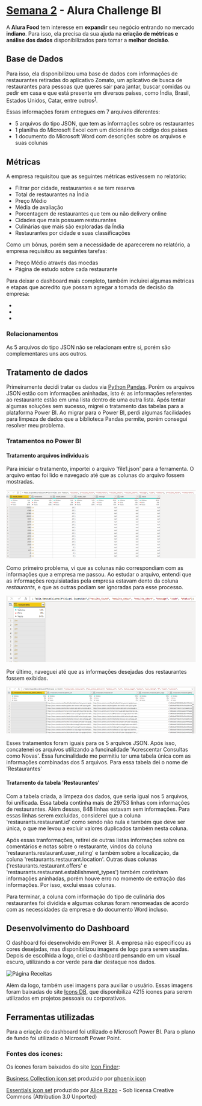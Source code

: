 # [Semana 2](https://bit.ly/Semana2_Alura) - Alura Challenge BI

A **Alura Food** tem interesse em **expandir** seu negócio entrando no mercado **indiano**. Para isso, ela precisa da sua ajuda na **criação de métricas e análise dos dados** disponibilizados para tomar a **melhor decisão**.

## Base de Dados

Para isso, ela disponibilizou uma base de dados com informações de restaurantes retiradas do aplicativo Zomato, um aplicativo de busca de restaurantes para pessoas que queres sair para jantar, buscar comidas ou pedir em casa e que está presente em diversos países, como Índia, Brasil, Estados Unidos, Catar, entre outros<sup>[1](https://pt.wikipedia.org/wiki/Zomato)</sup>.

Essas informações foram entregues em 7 arquivos diferentes:

- 5 arquivos do tipo JSON, que tem as informações sobre os restaurantes
- 1 planilha do Microsoft Excel com um dicionário de código dos países
- 1 documento do Microsoft Word com descrições sobre os arquivos e suas colunas

## Métricas

A empresa requisitou que as seguintes métricas estivessem no relatório:

- Filtrar por cidade, restaurantes e se tem reserva
- Total de restaurantes na Índia
- Preço Médio
- Média de avaliação
- Porcentagem de restaurantes que tem ou não delivery online
- Cidades que mais possuem restaurantes
- Culinárias que mais são exploradas da Índia
- Restaurantes por cidade e suas classificações

Como um bônus, porém sem a necessidade de aparecerem no relatório, a empresa requisitou as seguintes tarefas:

- Preço Médio através das moedas
- Página de estudo sobre cada restaurante

Para deixar o dashboard mais completo, também incluirei algumas métricas e etapas que acredito que possam agregar a tomada de decisão da empresa:

-
-
-


### Relacionamentos

As 5 arquivos do tipo JSON não se relacionam entre si, porém são complementares uns aos outros.

## Tratamento de dados

Primeiramente decidi tratar os dados via [Python Pandas](https://pandas.pydata.org/). Porém os arquivos JSON estão com informações aninhadas, isto é: as informações referentes ao restaurante estão em uma lista dentro de uma outra lista. Após tentar algumas soluções sem sucesso, migrei o tratamento das tabelas para a plataforma Power BI. Ao migrar para o Power BI, perdi algumas facilidades para limpeza de dados que a biblioteca Pandas permite, porém consegui resolver meu problema.

### Tratamentos no Power BI

#### Tratamento arquivos individuais
Para iniciar o tratamento, importei o arquivo 'file1.json' para a ferramenta. O arquivo entao foi lido e navegado até que as colunas do arquivo fossem mostradas.

![Primeira Etapa](https://github.com/vinicius-pf/BI_Challenge_2/blob/main/Semana%202/Screenshots/Documenta%C3%A7%C3%A3o%20Tratamento/expandindo%20a%20coluna.PNG?raw=true)

Como primeiro problema, vi que as colunas não correspondiam com as informações que a empresa me passou. Ao estudar o arquivo, entendi que as informações requisiatadas pela empresa estavam dento da coluna *restaurants*, e que as outras podiam ser ignoradas para esse processo.

![Segunda Etapa](https://github.com/vinicius-pf/BI_Challenge_2/blob/main/Semana%202/Screenshots/Documenta%C3%A7%C3%A3o%20Tratamento/informa%C3%A7%C3%A3o%20dos%20restaurantes.PNG?raw=true)

Por último, naveguei até que as informações desejadas dos restaurantes fossem exibidas.

![Terceira Etapa](https://github.com/vinicius-pf/BI_Challenge_2/blob/main/Semana%202/Screenshots/Documenta%C3%A7%C3%A3o%20Tratamento/informa%C3%A7%C3%B5es%20completas.PNG?raw=true)

Esses tratamentos foram iguais para os 5 arquivos JSON. Após isso, concatenei os arquivos utilizando a funcinalidade 'Acrescentar Consultas como Novas'. Essa funcinalidade me permitiu ter uma tabela única com as informações combinadas dos 5 arquivos. Para essa tabela dei o nome de 'Restaurantes'

#### Tratamento da tabela 'Restaurantes'

Com a tabela criada, a limpeza dos dados, que seria igual nos 5 arquivos, foi unificada. Essa tabela continha mais de 29753 linhas com informações de restaurantes. Além dessas, 848 linhas estavam sem informações. Para essas linhas serem excluidas, considerei que a coluna 'restaurants.restaurant.id' como sendo não nula e também que deve ser única, o que me levou a excluir valores duplicados também nesta coluna.

Após essas tranformações, retirei de outras listas informações sobre os comentários e notas sobre o restaurante, vindos da coluna 'restaurants.restaurant.user_rating' e também sobre a localização, da coluna 'restaurants.restaurant.location'. Outras duas colunas ('restaurants.restaurant.offers' e 'restaurants.restaurant.establishment_types') também continham informações aninhadas, porém houve erro no momento de extração das informações. Por isso, exclui essas colunas.

Para terminar, a coluna com informação do tipo de culinária dos restaurantes foi dividida e algumas colunas foram renomeadas de acordo com as necessidades da empresa e do documento Word incluso.


## Desenvolvimento do Dashboard

O dashboard foi desenvolvido em Power BI. A empresa não especificou as cores desejadas, mas disponibilizou imagens de logo para serem usadas. Depois de escolhida a logo, criei o dashboard pensando em um visual escuro, utilizando a cor verde para dar destaque nos dados.

![Página Receitas](https://github.com/vinicius-pf/BI_Challenge_2/blob/main/Semana%201/Screenshots/P%C3%A1gina%20de%20receita%20Atores.PNG?raw=true)

Além da logo, também usei imagens para auxiliar o usuário. Essas imagens foram baixadas do site [Icons DB](https://www.iconsdb.com/), que disponibiliza 4215 ícones para serem utilizados em projetos pessoais ou corporativos.


  
## Ferramentas utilizadas
  Para a criação do dashboard foi utilizado o Microsoft Power BI. Para o plano de fundo foi utilizado o Microsoft Power Point. 
  
  ### Fontes dos ícones:
  
  Os ícones foram baixados do site [Icon Finder](https://www.iconfinder.com):

  [Business Collection icon set](https://www.iconfinder.com/iconsets/business-collection-2027) produzido por [phoenix icon](https://www.iconfinder.com/phoenixicon)

  [Essentials icon set](https://www.iconfinder.com/iconsets/essentials-9) produzido por [Alice Rizzo](https://www.iconfinder.com/AliceR) - Sob licensa Creative Commons (Attribution 3.0 Unported)


